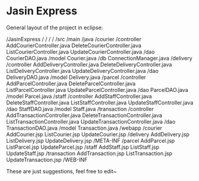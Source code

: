 # Jasin Express
General layout of the project in eclipse:

/JasinExpress
  /
  /
  /
  /
  /src
    /main
      /java
        /courier
          /controller
            AddCourierController.java
            DeleteCourierController.java
            ListCourierController.java
            UpdateCourierController.java
          /dao
            CourierDAO.java
          /model
            Courier.java
        /db
          ConnectionManager.java
        /delivery
          /controller
            AddDeliveryController.java
            DeleteDeliveryController.java
            ListDeliveryController.java
            UpdateDeliveryController.java
          /dao
            DeliveryDAO.java
          /model
            Delivery.java
        /parcel
          /controller
            AddParcelController.java
            DeleteParcelController.java
            ListParcelController.java
            UpdateParcelController.java
          /dao
            ParcelDAO.java
          /model
            Parcel.java
        /staff
          /controller
            AddStaffController.java
            DeleteStaffController.java
            ListStaffController.java
            UpdateStaffController.java
          /dao
            StaffDAO.java
          /model
            Staff.java
        /transaction
          /controller
            AddTransactionController.java
            DeleteTransactionController.java
            ListTransactionController.java
            UpdateTransactionController.java
          /dao
            TransactionDAO.java
          /model
            Transaction.java
      /webapp
        /courier
          AddCourier.jsp
          ListCourier.jsp
          UpdateCourier.jsp
        /delivery
          AddDelivery.jsp
          ListDelivery.jsp
          UpdateDelivery.jsp
        /META-INF
        /parcel
          AddParcel.jsp
          ListParcel.jsp
          UpdateParcel.jsp
        /staff
          AddStaff.jsp
          ListStaff.jsp
          UpdateStaff.jsp
        /transaction
          AddTransaction.jsp
          ListTransaction.jsp
          UpdateTransaction.jsp
        /WEB-INF

These are just suggestions, feel free to edit~
